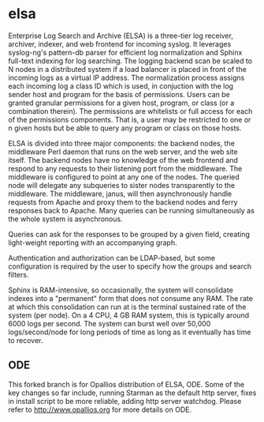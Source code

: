 elsa
====

Enterprise Log Search and Archive (ELSA) is a three-tier log receiver, archiver, indexer, and web frontend for incoming syslog.  It leverages syslog-ng's pattern-db parser for efficient log normalization and Sphinx full-text indexing for log searching.  The logging backend scan be scaled to N nodes in a distributed system if a load balancer is placed in front of the incoming logs as a virtual IP address.  The normalization process assigns each incoming log a class ID which is used, in conjuction with the log sender host and program for the basis of permissions.  Users can be granted granular permissions for a given host, program, or class (or a combination therein).  The permissions are whitelists or full access for each of the permissions components.  That is, a user may be restricted to one or n given hosts but be able to query any program or class on those hosts.

ELSA is divided into three major components: the backend nodes, the middleware Perl daemon that runs on the web server, and the web site itself.  The backend nodes have no knowledge of the web frontend and respond to any requests to their listening port from the middleware.  The middleware is configured to point at any one of the nodes.  The queried node will delegate any subqueries to sister nodes transparently to the middleware.  The middleware, janus, will then asynchronously handle requests from Apache and proxy them to the backend nodes and ferry responses back to Apache.  Many queries can be running simultaneously as the whole system is asynchronous.

Queries can ask for the responses to be grouped by a given field, creating light-weight reporting with an accompanying graph.  

Authentication and authorization can be LDAP-based, but some configuration is required by the user to specify how the groups and search filters.

Sphinx is RAM-intensive, so occasionally, the system will consolidate indexes into a "permanent" form that does not consume any RAM.  The rate at which this consolidation can run at is the terminal sustained rate of the system (per node).  On a 4 CPU, 4 GB RAM system, this is typically around 6000 logs per second.  The system can burst well over 50,000 logs/second/node for long periods of time as long as it eventually has time to recover.

ODE
----
This forked branch is for Opallios distribution of ELSA, ODE. Some of the key changes so far include, running Starman as the default http server, fixes in install script to be more reliable, adding http server watchdog. Please refer to http://www.opallios.org for more details on ODE.
